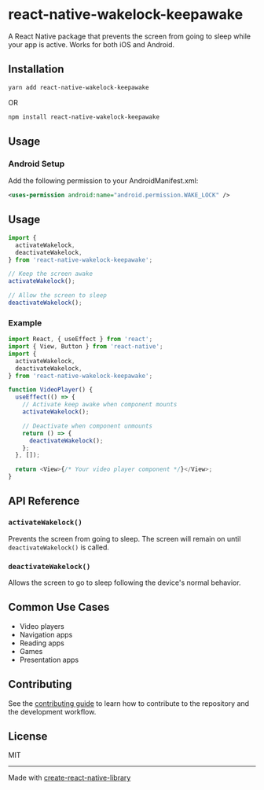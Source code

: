 # react-native-wakelock-keepawake

A React Native package that prevents the screen from going to sleep while your app is active. Works for both iOS and Android.

## Installation

```sh
yarn add react-native-wakelock-keepawake
```

OR

```sh
npm install react-native-wakelock-keepawake
```

## Usage

### Android Setup

Add the following permission to your AndroidManifest.xml:

```xml
<uses-permission android:name="android.permission.WAKE_LOCK" />
```

## Usage

```javascript
import {
  activateWakelock,
  deactivateWakelock,
} from 'react-native-wakelock-keepawake';

// Keep the screen awake
activateWakelock();

// Allow the screen to sleep
deactivateWakelock();
```

### Example

```javascript
import React, { useEffect } from 'react';
import { View, Button } from 'react-native';
import {
  activateWakelock,
  deactivateWakelock,
} from 'react-native-wakelock-keepawake';

function VideoPlayer() {
  useEffect(() => {
    // Activate keep awake when component mounts
    activateWakelock();

    // Deactivate when component unmounts
    return () => {
      deactivateWakelock();
    };
  }, []);

  return <View>{/* Your video player component */}</View>;
}
```

## API Reference

### `activateWakelock()`

Prevents the screen from going to sleep. The screen will remain on until `deactivateWakelock()` is called.

### `deactivateWakelock()`

Allows the screen to go to sleep following the device's normal behavior.

## Common Use Cases

- Video players
- Navigation apps
- Reading apps
- Games
- Presentation apps

## Contributing

See the [contributing guide](CONTRIBUTING.md) to learn how to contribute to the repository and the development workflow.

## License

MIT

---

Made with [create-react-native-library](https://github.com/callstack/react-native-builder-bob)
